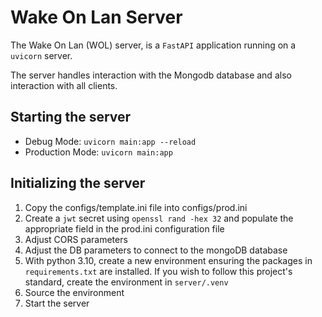 # Wake On Lan Server

The Wake On Lan (WOL) server, is a `FastAPI` application running on a `uvicorn` server.

The server handles interaction with the Mongodb database and also interaction with all clients.

## Starting the server
- Debug Mode: `uvicorn main:app --reload`
- Production Mode: `uvicorn main:app`

## Initializing the server
1. Copy the configs/template.ini file into configs/prod.ini
2. Create a `jwt` secret using `openssl rand -hex 32` and populate the appropriate field in the prod.ini configuration file
3. Adjust CORS parameters
4. Adjust the DB parameters to connect to the mongoDB database
5. With python 3.10, create a new environment ensuring the packages in `requirements.txt` are installed.  If you wish to follow this project's standard, create the environment in `server/.venv`
6. Source the environment
7. Start the server
